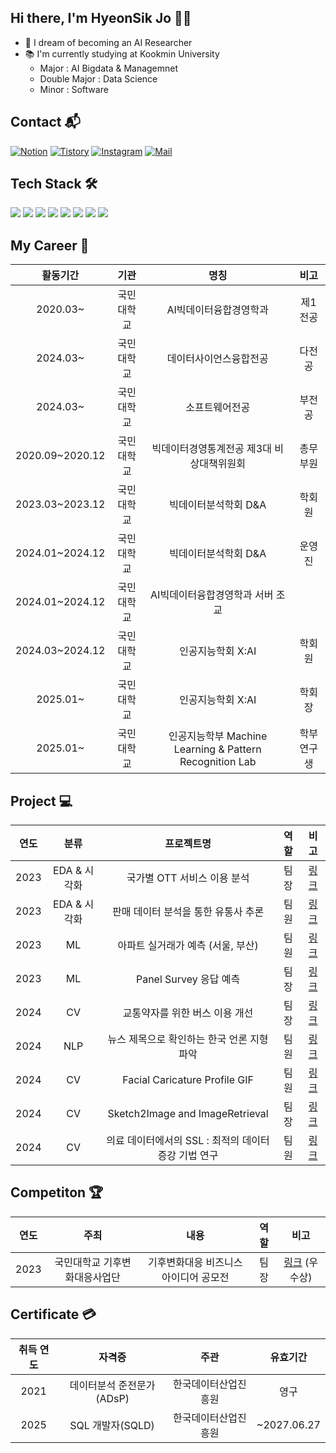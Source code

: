 ## Hi there, I'm HyeonSik Jo 👩‍🚀
- 📌 I dream of becoming an AI Researcher
- 📚 I'm currently studying at Kookmin University
  - Major : AI Bigdata & Managemnet
  - Double Major : Data Science
  - Minor : Software


## Contact 📬 
[![Notion](https://img.shields.io/badge/Notion-000000?style=flat&logo=Notion&logoColor=white)](https://surf-seal-035.notion.site/Hyeonsik-Jo-c44b501031ba42f0998ba3fe7185780d)
[![Tistory](https://img.shields.io/badge/Tistory-000000?style=flat&logo=Tistory&logoColor=white)](https://hyeon827.tistory.com/)
[![Instagram](https://img.shields.io/badge/Instagram-E4405F?style=flat&logo=Instagram&logoColor=white)](https://www.instagram.com/_hyeon_827/)
[![Mail](https://img.shields.io/badge/hsjo@kookmin.ac.kr-EA4335?style=flat&logo=Gmail&logoColor=white)](hsjo@kookmin.ac.kr)


## Tech Stack 🛠
<img src="https://img.shields.io/badge/Python-3776AB?style=flat&logo=Python&logoColor=white"/> <img src="https://img.shields.io/badge/Pytorch-EE4C2C?style=flat&logo=Pytorch&logoColor=white"/> <img src="https://img.shields.io/badge/MySQL-4479A1?style=flat&logo=MySQL&logoColor=white"/> <img src="https://img.shields.io/badge/R-276DC3?style=flat&logo=R&logoColor=white"/> <img src="https://img.shields.io/badge/Java-007396?style=flat&logoColor=white"/> <img src="https://img.shields.io/badge/Git-F05032?style=flat&logo=Git&logoColor=white"/> <img src="https://img.shields.io/badge/HuggingFace-FFD21E?style=flat&logo=Huggingface&logoColor=black"/> <img src="https://img.shields.io/badge/Linux-FCC624?style=flat&logo=Linux&logoColor=black"/> 


## My Career 🚀
| 활동기간 | 기관 | 명칭 | 비고 |
| :------: | :------: | :------: | :------: |
| 2020.03~ | 국민대학교 | AI빅데이터융합경영학과 | 제1전공 |
| 2024.03~ | 국민대학교 | 데이터사이언스융합전공 | 다전공 |
| 2024.03~ | 국민대학교 | 소프트웨어전공 | 부전공 |
| 2020.09~2020.12 | 국민대학교 | 빅데이터경영통계전공 제3대 비상대책위원회 | 총무부원 |
| 2023.03~2023.12 | 국민대학교 | 빅데이터분석학회 D&A | 학회원 |
| 2024.01~2024.12 | 국민대학교 | 빅데이터분석학회 D&A | 운영진 |
| 2024.01~2024.12 | 국민대학교 | AI빅데이터융합경영학과 서버 조교 | 
| 2024.03~2024.12 | 국민대학교 | 인공지능학회 X:AI | 학회원 |
| 2025.01~ | 국민대학교 | 인공지능학회 X:AI | 학회장 |
| 2025.01~ | 국민대학교 | 인공지능학부 Machine Learning & Pattern Recognition Lab | 학부연구생 |


## Project 💻 
| 연도 | 분류 | 프로젝트명 | 역할 | 비고 |
| :------: | :------: | :------: | :------: | :------: |
| 2023 | EDA & 시각화 | 국가별 OTT 서비스 이용 분석 | 팀장 | [링크](https://github.com/hsjo827/Analysis-of-OTT-Service-Usage) |
| 2023 | EDA & 시각화 | 판매 데이터 분석을 통한 유통사 추론| 팀원 | [링크](https://github.com/hsjo827/Sales-Data-Anlaysis)|
| 2023 | ML | 아파트 실거래가 예측 (서울, 부산) | 팀원 | [링크](https://github.com/hsjo827/Apartment-Price-Prediction) |
| 2023 | ML | Panel Survey 응답 예측 | 팀장 | [링크](https://github.com/hsjo827/Survey-Response-Prediction)|
| 2024 | CV | 교통약자를 위한 버스 이용 개선 | 팀장 | [링크](https://github.com/hsjo827/Bus-Usage-Improvement) |
| 2024 | NLP | 뉴스 제목으로 확인하는 한국 언론 지형 파악 | 팀원 | [링크](https://github.com/hsjo827/Korea-Media-Landscape-via-News-Headlines) |
| 2024 | CV | Facial Caricature Profile GIF | 팀원 | [링크](https://github.com/hsjo827/Facial-caricature-profile-GIF) |
| 2024 | CV | Sketch2Image and ImageRetrieval | 팀장 | [링크](https://github.com/hsjo827/Sketch2Image-and-ImageRetrieval) |
| 2024 | CV | 의료 데이터에서의 SSL : 최적의 데이터 증강 기법 연구 | 팀원 | [링크](https://github.com/hsjo827/Medical-SSL-Augmentation-Research) |


## Competiton 🏆
| 연도 | 주최 | 내용 | 역할 | 비고 |
| :------: | :------: | :------: | :------: | :------: |
| 2023 | 국민대학교 기후변화대응사업단 | 기후변화대응 비즈니스 아이디어 공모전 | 팀장 | [링크](https://github.com/hsjo827/Dark-Data-Deletion) (우수상) |


## Certificate 💳
| 취득 연도 | 자격증 | 주관 | 유효기간 |
| :------: | :------: | :------: | :------: |
| 2021 | 데이터분석 준전문가(ADsP) | 한국데이터산업진흥원 | 영구 |
| 2025 | SQL 개발자(SQLD) | 한국데이터산업진흥원 | ~2027.06.27 |
